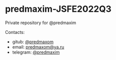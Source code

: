 # predmaxim-JSFE2022Q3
Private repository for @predmaxim

Contacts:
- gitub: [@predmaxom](https://github.com/predmaxim/)
- email: [predmaxom@ya.ru](mailto:predmaxom@ya.ru)
- telegram: [@predmaxim](https://t.me/predmaxim)
